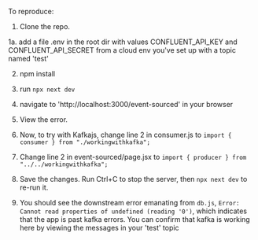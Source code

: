 To reproduce:

1. Clone the repo.

1a. add a file .env in the root dir with values CONFLUENT_API_KEY and CONFLUENT_API_SECRET from a cloud env you've set up with a topic named 'test'

2. npm install

3. run `npx next dev`

4. navigate to 'http://localhost:3000/event-sourced' in your browser

5. View the error.

6. Now, to try with Kafkajs, change line 2 in consumer.js to `import { consumer } from "./workingwithkafka";` 

7. Change line 2 in event-sourced/page.jsx to `import { producer } from "../../workingwithkafka";`

8. Save the changes. Run Ctrl+C to stop the server, then  `npx next dev` to re-run it. 

9. You should see the downstream error emanating from `db.js`, `Error: Cannot read properties of undefined (reading '0')`, which indicates that the app is past kafka errors. You can confirm that kafka is working here by viewing the messages in your 'test' topic 
